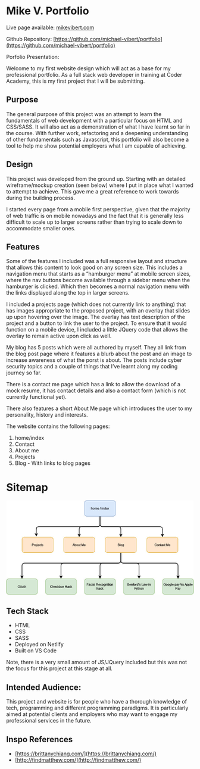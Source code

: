 # Mike V. Portfolio 

Live page available: [mikevibert.com](https://www.mikevibert.com)  

Github Repository: [https://github.com/michael-vibert/portfolio](https://github.com/michael-vibert/portfolio) 

Porfolio Presentation: 

Welcome to my first website design which will act as a base for my professional portfolio. As a full stack web developer in training at Coder Academy, this is my first project that I will be submitting. 

## Purpose
The general purpose of this project was an attempt to learn the fundamentals of web development with a particular focus on HTML and CSS/SASS. It will also act as a demonstration of what I have learnt so far in the course. With further work, refactoring and a deepening understanding of other fundamentals such as Javascript, this portfolio will also become a tool to help me show potential employers what I am capable of achieving. 

## Design 
This project was developed from the ground up. Starting with an detailed wireframe/mockup creation (seen below) where I put in place what I wanted to attempt to achieve. This gave me a great reference to work towards during the building process. 

I started every page from a mobile first perspective, given that the majority of web traffic is on mobile nowadays and the fact that it is generally less difficult to scale up to larger screens rather than trying to scale down to accommodate smaller ones. 

## Features
Some of the features I included was a full responsive layout and structure that allows this content to look good on any screen size. This includes a navigation menu that starts as a “hamburger menu” at mobile screen sizes, where the nav buttons become available through a sidebar menu when the hamburger is clicked. Which then becomes a normal navigation menu with the links displayed along the top in larger screens. 

I included a projects page (which does not currently link to anything) that has images appropriate to the proposed project, with an overlay that slides up upon hovering over the image. The overlay has text description of the project and a button to link the user to the project. To ensure that it would function on a mobile device, I included a little JQuery code that allows the overlay to remain active upon click as well. 

My blog has 5 posts which were all authored by myself. They all link from the blog post page where it features a blurb about the post and an image to increase awareness of what the porst is about. The posts include cyber security topics and a couple of things that I’ve learnt along my coding journey so far. 

There is a contact me page which has a link to allow the download of a mock resume, it has contact details and also a contact form (which is not currently functional yet).

There also features a short About Me page which introduces the user to my personality, history and interests. 

The website contains the following pages:
1. home/index
2. Contact 
3. About me
4. Projects 
5. Blog - With links to blog pages

# Sitemap

![diagram mapping the pages in a tree structure](./images/sitemap.jpg)

## Tech Stack

- HTML
- CSS
- SASS
- Deployed on Netlify
- Built on VS Code 

Note, there is a very small amount of JS/JQuery included but this was not the focus for this project at this stage at all.  

## Intended Audience:
This project and website is for people who have a thorough knowledge of tech, programming and different programming paradigms. It is particularly aimed at potential clients and employers who may want to engage my professional services in the future. 

## Inspo References
* [https://brittanychiang.com/](https://brittanychiang.com/)
* [http://findmatthew.com/](http://findmatthew.com/)

